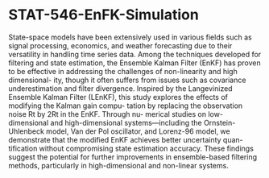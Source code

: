 # STAT-546-EnFK-Simulation
State-space models have been extensively used in various fields such as signal processing, economics, and weather forecasting due to their versatility in handling time series data. Among the techniques developed for filtering and state estimation, the Ensemble Kalman Filter (EnKF) has proven to be effective in addressing the challenges of non-linearity and high dimensional- ity, though it often suffers from issues such as covariance underestimation and filter divergence. Inspired by the Langevinized Ensemble Kalman Filter (LEnKF), this study explores the effects of modifying the Kalman gain compu- tation by replacing the observation noise Rt by 2Rt in the EnKF. Through nu- merical studies on low-dimensional and high-dimensional systems—including the Ornstein-Uhlenbeck model, Van der Pol oscillator, and Lorenz-96 model, we demonstrate that the modified EnKF achieves better uncertainty quan- tification without compromising state estimation accuracy. These findings suggest the potential for further improvements in ensemble-based filtering methods, particularly in high-dimensional and non-linear systems.
